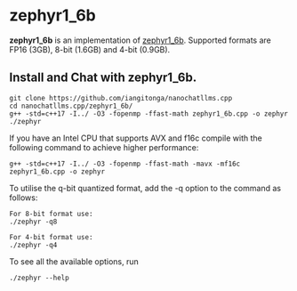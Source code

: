 # zephyr1_6b

**zephyr1_6b** is an implementation of [zephyr1_6b](https://huggingface.co/stabilityai/stablelm-2-zephyr-1_6b).
Supported formats are FP16 (3GB), 8-bit (1.6GB) and 4-bit (0.9GB).

## Install and Chat with zephyr1_6b.
```
git clone https://github.com/iangitonga/nanochatllms.cpp
cd nanochatllms.cpp/zephyr1_6b/
g++ -std=c++17 -I../ -O3 -fopenmp -ffast-math zephyr1_6b.cpp -o zephyr
./zephyr
```

If you have an Intel CPU that supports AVX and f16c compile with the following
 command to achieve higher performance:

```
g++ -std=c++17 -I../ -O3 -fopenmp -ffast-math -mavx -mf16c zephyr1_6b.cpp -o zephyr
```

To utilise the q-bit quantized format, add the -q option to the command as follows:
```
For 8-bit format use:
./zephyr -q8

For 4-bit format use:
./zephyr -q4
```

To see all the available options, run
```
./zephyr --help
```